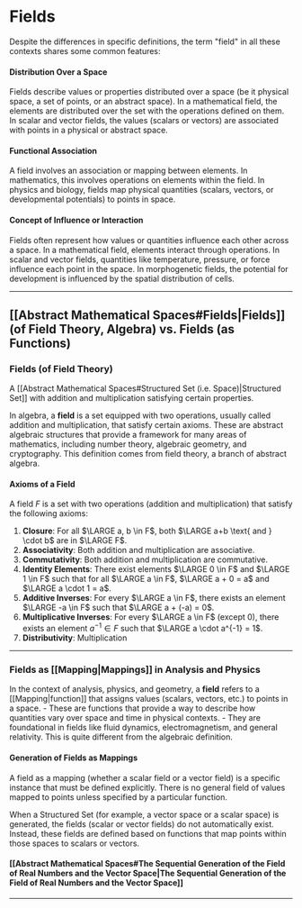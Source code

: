 # Fields
Despite the differences in specific definitions, the term "field" in all these contexts shares some common features:
#### Distribution Over a Space
Fields describe values or properties distributed over a space (be it physical space, a set of points, or an abstract space).
	In a mathematical field, the elements are distributed over the set with the operations defined on them.
		In scalar and vector fields, the values (scalars or vectors) are associated with points in a physical or abstract space.
#### Functional Association
A field involves an association or mapping between elements.
	In mathematics, this involves operations on elements within the field.
		In physics and biology, fields map physical quantities (scalars, vectors, or developmental potentials) to points in space.
#### Concept of Influence or Interaction
Fields often represent how values or quantities influence each other across a space.
	In a mathematical field, elements interact through operations.
		In scalar and vector fields, quantities like temperature, pressure, or force influence each point in the space.
			In morphogenetic fields, the potential for development is influenced by the spatial distribution of cells.

- - -
## [[Abstract Mathematical Spaces#Fields|Fields]] (of Field Theory, Algebra) vs. Fields (as Functions)

### Fields (of Field Theory)
A [[Abstract Mathematical Spaces#Structured Set (i.e. Space)|Structured Set]] with addition and multiplication satisfying certain properties.

In algebra, a **field** is a set equipped with two operations, usually called addition and multiplication, that satisfy certain axioms.
	These are abstract algebraic structures that provide a framework for many areas of mathematics, including number theory, algebraic geometry, and cryptography.
		This definition comes from field theory, a branch of abstract algebra.
#### Axioms of a Field
A field $F$ is a set with two operations (addition and multiplication) that satisfy the following axioms:
1. **Closure**: For all $\LARGE a, b \in F$, both $\LARGE a+b \text{ and } \cdot b$ are in $\LARGE F$.
2. **Associativity**: Both addition and multiplication are associative.
3. **Commutativity**: Both addition and multiplication are commutative.
4. **Identity Elements**: There exist elements $\LARGE 0 \in F$ and $\LARGE 1 \in F$ such that for all $\LARGE a \in F$, $\LARGE a + 0 = a$ and $\LARGE a \cdot 1 = a$.
5. **Additive Inverses**: For every $\LARGE a \in F$, there exists an element $\LARGE -a \in F$ such that $\LARGE a + (-a) = 0$.
6. **Multiplicative Inverses**: For every $\LARGE a \in F$ (except $0$), there exists an element $a^{-1} \in F$ such that $\LARGE a \cdot a^{-1} = 1$.
7. **Distributivity**: Multiplication

- - -
### Fields as [[Mapping|Mappings]] in Analysis and Physics
In the context of analysis, physics, and geometry, a **field** refers to a [[Mapping|function]] that assigns values (scalars, vectors, etc.) to points in a space. 
	- These are functions that provide a way to describe how quantities vary over space and time in physical contexts.
		- They are foundational in fields like fluid dynamics, electromagnetism, and general relativity.
			This is quite different from the algebraic definition.
#### Generation of Fields as Mappings
A field as a mapping (whether a scalar field or a vector field) is a specific instance that must be defined explicitly. 
	There is no general field of values mapped to points unless specified by a particular function. 

When a Structured Set (for example, a vector space or a scalar space) is generated, the fields (scalar or vector fields) do not automatically exist. 
	Instead, these fields are defined based on functions that map points within those spaces to scalars or vectors.
#### [[Abstract Mathematical Spaces#The Sequential Generation of the Field of Real Numbers and the Vector Space|The Sequential Generation of the Field of Real Numbers and the Vector Space]]

- - -